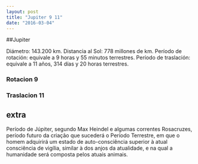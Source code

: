 ```yaml
---
layout: post
title: "Jupiter 9 11"
date: "2016-03-04"
---
```

##Jupiter

Diámetro: 143.200 km.
Distancia al Sol: 778 millones de km.
Período de rotación: equivale a 9 horas y 55 minutos terrestres.
Período de traslación: equivale a 11 años, 314 días y 20 horas terrestres.


### Rotacion 9
### Traslacion 11


## extra
Período de Júpiter, segundo Max Heindel e algumas correntes Rosacruzes, período futuro da criação que sucederá o Período Terrestre, em que o homem adquirirá um estado de auto-consciência superior à atual consciência de vigília, similar à dos anjos da atualidade, e na qual a humanidade será composta pelos atuais animais.
